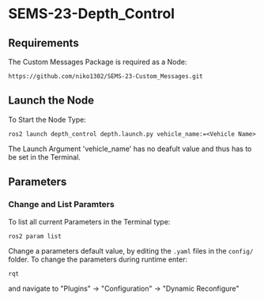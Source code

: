 # SEMS-23-Depth_Control

## Requirements
The Custom Messages Package is required as a Node:

```
https://github.com/niko1302/SEMS-23-Custom_Messages.git 
```

## Launch the Node

To Start the Node Type:

```
ros2 launch depth_control depth.launch.py vehicle_name:=<Vehicle Name>
```

The Launch Argument 'vehicle_name' has no deafult value and thus has to be set in the Terminal.

## Parameters

### Change and List Paramters

To list all current Parameters in the Terminal type:
```
ros2 param list
```

Change a parameters default value, by editing the `.yaml` files in the `config/` folder.
To change the parameters during runtime enter:
```
rqt
```
and navigate to "Plugins" -> "Configuration" -> "Dynamic Reconfigure"

